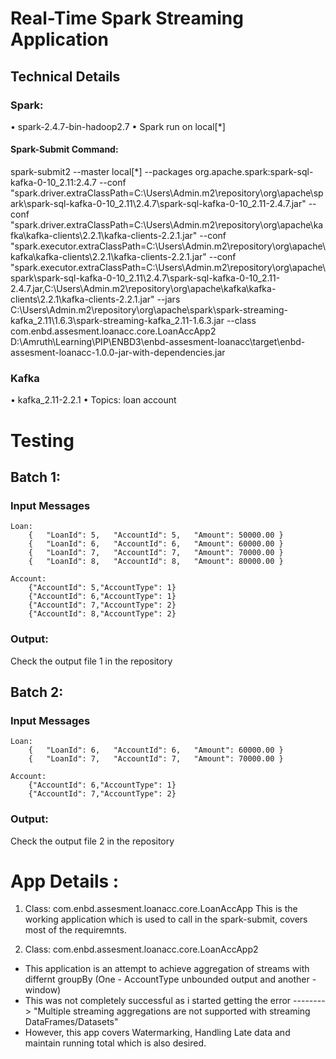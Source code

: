 # Real-Time Spark Streaming Application



## Technical Details

### Spark: 
•	spark-2.4.7-bin-hadoop2.7
•	Spark run on local[*]

#### Spark-Submit Command: 
spark-submit2 --master local[*] --packages org.apache.spark:spark-sql-kafka-0-10_2.11:2.4.7 --conf "spark.driver.extraClassPath=C:\Users\Admin\.m2\repository\org\apache\spark\spark-sql-kafka-0-10_2.11\2.4.7\spark-sql-kafka-0-10_2.11-2.4.7.jar" --conf "spark.driver.extraClassPath=C:\Users\Admin\.m2\repository\org\apache\kafka\kafka-clients\2.2.1\kafka-clients-2.2.1.jar" --conf "spark.executor.extraClassPath=C:\Users\Admin\.m2\repository\org\apache\kafka\kafka-clients\2.2.1\kafka-clients-2.2.1.jar" --conf "spark.executor.extraClassPath=C:\Users\Admin\.m2\repository\org\apache\spark\spark-sql-kafka-0-10_2.11\2.4.7\spark-sql-kafka-0-10_2.11-2.4.7.jar,C:\Users\Admin\.m2\repository\org\apache\kafka\kafka-clients\2.2.1\kafka-clients-2.2.1.jar" --jars C:\Users\Admin\.m2\repository\org\apache\spark\spark-streaming-kafka_2.11\1.6.3\spark-streaming-kafka_2.11-1.6.3.jar --class com.enbd.assesment.loanacc.core.LoanAccApp2  D:\Amruth\Learning\PIP\ENBD3\enbd-assesment-loanacc\target\enbd-assesment-loanacc-1.0.0-jar-with-dependencies.jar

### Kafka	
•	kafka_2.11-2.2.1
•	Topics: 
  loan
  account




# Testing

## Batch 1: 

### Input Messages

    Loan: 
        {   "LoanId": 5,   "AccountId": 5,   "Amount": 50000.00 }
        {   "LoanId": 6,   "AccountId": 6,   "Amount": 60000.00 }
        {   "LoanId": 7,   "AccountId": 7,   "Amount": 70000.00 }
        {   "LoanId": 8,   "AccountId": 8,   "Amount": 80000.00 }

    Account: 
        {"AccountId": 5,"AccountType": 1}
        {"AccountId": 6,"AccountType": 1}
        {"AccountId": 7,"AccountType": 2}
        {"AccountId": 8,"AccountType": 2}

### Output: 
   Check the output file 1 in the repository




## Batch 2: 

### Input Messages

    Loan: 
        {   "LoanId": 6,   "AccountId": 6,   "Amount": 60000.00 }
        {   "LoanId": 7,   "AccountId": 7,   "Amount": 70000.00 }

    Account: 
        {"AccountId": 6,"AccountType": 1}
        {"AccountId": 7,"AccountType": 2}

### Output: 
   Check the output file 2 in the repository
   
   
   
 # App Details : 
 
 1. Class: com.enbd.assesment.loanacc.core.LoanAccApp
  This is the working application which is used to call in the spark-submit, covers most of the requiremnts.
  
 2. Class: com.enbd.assesment.loanacc.core.LoanAccApp2
  - This application is an attempt to achieve aggregation of streams with differnt groupBy (One - AccountType unbounded output and another - window)
  - This was not completely successful as i started getting the error -------->  "Multiple streaming aggregations are not supported with streaming DataFrames/Datasets"
  - However, this app covers Watermarking, Handling Late data and maintain running total which is also desired.
  

